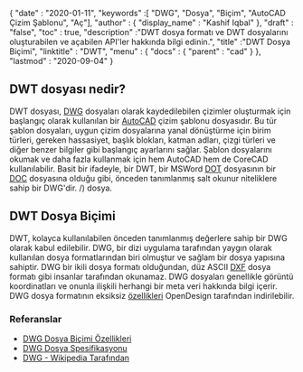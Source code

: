 {
  "date" : "2020-01-11",
  "keywords" :[ "DWG", "Dosya", "Biçim", "AutoCAD Çizim Şablonu", "Aç"],
  "author" : {
    "display_name" : "Kashif Iqbal"
},
  "draft" : "false",
  "toc" : true,
  "description" :"DWT dosya formatı ve DWT dosyalarını oluşturabilen ve açabilen API'ler hakkında bilgi edinin.",
  "title" :"DWT Dosya Biçimi",
  "linktitle" : "DWT",
  "menu" : {
    "docs" : {
      "parent" : "cad"
}
},
  "lastmod" : "2020-09-04"
}

## DWT dosyası nedir?

DWT dosyası, [DWG](/tr/cad/dwg/) dosyaları olarak kaydedilebilen çizimler oluşturmak için başlangıç olarak kullanılan bir [AutoCAD](https://www.autodesk.com/) çizim şablonu dosyasıdır. Bu tür şablon dosyaları, uygun çizim dosyalarına yanal dönüştürme için birim türleri, gereken hassasiyet, başlık blokları, katman adları, çizgi türleri ve diğer benzer bilgiler gibi başlangıç ayarlarını sağlar. Şablon dosyalarını okumak ve daha fazla kullanmak için hem AutoCAD hem de CoreCAD kullanılabilir. Basit bir ifadeyle, bir DWT, bir MSWord [DOT](/tr/word-processing/dot/) dosyasının bir [DOC](/tr/word-processing/doc) dosyasına olduğu gibi, önceden tanımlanmış salt okunur niteliklere sahip bir DWG'dir. /) dosya.

## DWT Dosya Biçimi

DWT, kolayca kullanılabilen önceden tanımlanmış değerlere sahip bir DWG olarak kabul edilebilir. DWG, bir dizi uygulama tarafından yaygın olarak kullanılan dosya formatlarından biri olmuştur ve sağlam bir dosya yapısına sahiptir. DWG bir ikili dosya formatı olduğundan, düz ASCII [DXF](/tr/cad/dxf/) dosya formatı gibi insanlar tarafından okunamaz. DWG dosyaları genellikle görüntü koordinatları ve onunla ilişkili herhangi bir meta veri hakkında bilgi içerir. DWG dosya formatının eksiksiz [özellikleri](https://www.opendesign.com/files/guestdownloads/OpenDesign_Specification_for_.dwg_files.pdf) OpenDesign tarafından indirilebilir.

### Referanslar

* [DWG Dosya Biçimi Özellikleri](https://www.opendesign.com/files/guestdownloads/OpenDesign_Specification_for_.dwg_files.pdf)
* [DWG Dosya Spesifikasyonu](https://www.scan2cad.com/blog/dwg/file-spec/)
* [DWG - Wikipedia Tarafından](https://en.wikipedia.org/wiki/.dwg)

